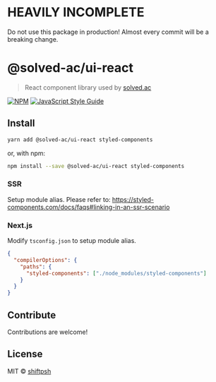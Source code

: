 # HEAVILY INCOMPLETE

Do not use this package in production! Almost every commit will be a breaking change.

# @solved-ac/ui-react

> React component library used by [solved.ac](https://solved.ac)

[![NPM](https://img.shields.io/npm/v/@solved-ac/ui-react.svg)](https://www.npmjs.com/package/@solved-ac/ui-react) [![JavaScript Style Guide](https://img.shields.io/badge/code_style-standard-brightgreen.svg)](https://standardjs.com)

## Install

```bash
yarn add @solved-ac/ui-react styled-components
```

or, with npm:

```bash
npm install --save @solved-ac/ui-react styled-components
```

### SSR

Setup module alias. Please refer to: https://styled-components.com/docs/faqs#linking-in-an-ssr-scenario

### Next.js

Modify `tsconfig.json` to setup module alias.

```json
{
  "compilerOptions": {
    "paths": {
      "styled-components": ["./node_modules/styled-components"]
    }
  }
}
```

## Contribute

Contributions are welcome!

## License

MIT © [shiftpsh](https://github.com/shiftpsh)
